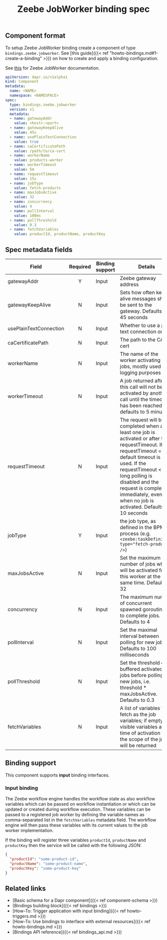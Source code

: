 ﻿---
type: docs
title: "Zeebe JobWorker binding spec"
linkTitle: "Zeebe JobWorker"
description: "Detailed documentation on the Zeebe JobWorker binding component"
aliases:
- "/operations/components/setup-bindings/supported-bindings/zeebe-jobworker/"
---

## Component format

To setup Zeebe JobWorker binding create a component of type `bindings.zeebe.jobworker`. See [this guide]({{< ref "howto-bindings.md#1-create-a-binding" >}}) on how to create and apply a binding configuration.

See [this](https://docs.camunda.io/docs/product-manuals/concepts/job-workers) for Zeebe JobWorker documentation.

```yaml
apiVersion: dapr.io/v1alpha1
kind: Component
metadata:
  name: <NAME>
  namespace: <NAMESPACE>
spec:
  type: bindings.zeebe.jobworker
  version: v1
  metadata:
  - name: gatewayAddr
    value: <host>:<port>
  - name: gatewayKeepAlive
    value: 45s
  - name: usePlainTextConnection
    value: true
  - name: caCertificatePath
    value: /path/to/ca-cert
  - name: workerName
    value: products-worker
  - name: workerTimeout
    value: 5m
  - name: requestTimeout
    value: 15s
  - name: jobType
    value: fetch-products
  - name: maxJobsActive
    value: 32
  - name: concurrency
    value: 4
  - name: pollInterval
    value: 100ms
  - name: pollThreshold
    value: 0.3
  - name: fetchVariables
    value: productId, productName, productKey
```

## Spec metadata fields

| Field                   | Required | Binding support |  Details | Example |
|-------------------------|:--------:|------------|-----|---------|
| gatewayAddr             | Y | Input | Zeebe gateway address                                                                                                            | `localhost:26500` | 
| gatewayKeepAlive        | N | Input | Sets how often keep alive messages should be sent to the gateway. Defaults to 45 seconds                                         | `45s` | 
| usePlainTextConnection  | N | Input | Whether to use a plain text connection or not                                                                                    | `true,false` | 
| caCertificatePath       | N | Input | The path to the CA cert                                                                                                          | `/path/to/ca-cert` | 
| workerName              | N | Input | The name of the worker activating the jobs, mostly used for logging purposes                                                     | `products-worker` | 
| workerTimeout           | N | Input | A job returned after this call will not be activated by another call until the timeout has been reached; defaults to 5 minutes   | `5m` | 
| requestTimeout          | N | Input | The request will be completed when at least one job is activated or after the requestTimeout. If the requestTimeout = 0, a default timeout is used. If the requestTimeout < 0, long polling is disabled and the request is completed immediately, even when no job is activated. Defaults to 10 seconds  | `30s` | 
| jobType                 | Y | Input | the job type, as defined in the BPMN process (e.g. `<zeebe:taskDefinition type="fetch-products" />`)                             | `fetch-products` | 
| maxJobsActive           | N | Input | Set the maximum number of jobs which will be activated for this worker at the same time. Defaults to 32                          | `32` | 
| concurrency             | N | Input | The maximum number of concurrent spawned goroutines to complete jobs. Defaults to 4                                              | `4` | 
| pollInterval            | N | Input | Set the maximal interval between polling for new jobs. Defaults to 100 milliseconds                                              | `100ms` | 
| pollThreshold           | N | Input | Set the threshold of buffered activated jobs before polling for new jobs, i.e. threshold * maxJobsActive. Defaults to 0.3        | `0.3` | 
| fetchVariables          | N | Input | A list of variables to fetch as the job variables; if empty, all visible variables at the time of activation for the scope of the job will be returned | `productId, productName, productKey` | 

## Binding support

This component supports **input** binding interfaces.

### Input binding

The Zeebe workflow engine handles the workflow state as also workflow variables which can be passed 
on workflow instantiation or which can be updated or created during workflow execution. These variables
can be passed to a registered job worker by defining the variable names as comma-separated list in
the `fetchVariables` metadata field. The workflow engine will then pass these variables with its current 
values to the job worker implementation.

If the binding will register three variables `productId`, `productName` and `productKey` then the service will
be called with the following JSON:

```json
{
  "productId": "some-product-id",  
  "productName": "some-product-name",  
  "productKey": "some-product-key"  
}
```

## Related links

- [Basic schema for a Dapr component]({{< ref component-schema >}})
- [Bindings building block]({{< ref bindings >}})
- [How-To: Trigger application with input binding]({{< ref howto-triggers.md >}})
- [How-To: Use bindings to interface with external resources]({{< ref howto-bindings.md >}})
- [Bindings API reference]({{< ref bindings_api.md >}})